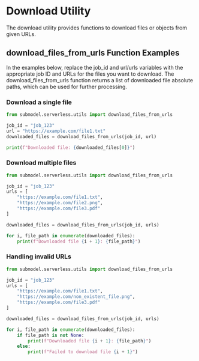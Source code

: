 # Download Utility

The download utility provides functions to download files or objects from given URLs.

## download_files_from_urls Function Examples

In the examples below, replace the job_id and url/urls variables with the appropriate job ID and URLs for the files you want to download. The download_files_from_urls function returns a list of downloaded file absolute paths, which can be used for further processing.

### Download a single file

```python
from submodel.serverless.utils import download_files_from_urls

job_id = "job_123"
url = "https://example.com/file1.txt"
downloaded_files = download_files_from_urls(job_id, url)

print(f"Downloaded file: {downloaded_files[0]}")
```

### Download multiple files

```python
from submodel.serverless.utils import download_files_from_urls

job_id = "job_123"
urls = [
    "https://example.com/file1.txt",
    "https://example.com/file2.png",
    "https://example.com/file3.pdf"
]

downloaded_files = download_files_from_urls(job_id, urls)

for i, file_path in enumerate(downloaded_files):
    print(f"Downloaded file {i + 1}: {file_path}")
```

### Handling invalid URLs

```python
from submodel.serverless.utils import download_files_from_urls

job_id = "job_123"
urls = [
    "https://example.com/file1.txt",
    "https://example.com/non_existent_file.png",
    "https://example.com/file3.pdf"
]

downloaded_files = download_files_from_urls(job_id, urls)

for i, file_path in enumerate(downloaded_files):
    if file_path is not None:
        print(f"Downloaded file {i + 1}: {file_path}")
    else:
        print(f"Failed to download file {i + 1}")
```
